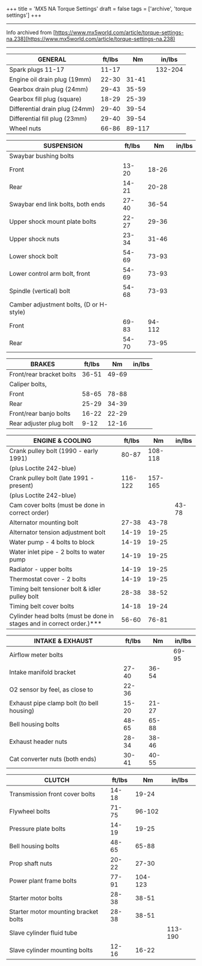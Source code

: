 +++
title = 'MX5 NA Torque Settings'
draft = false
tags = ['archive', 'torque settings']
+++

---

Info archived from [https://www.mx5world.com/article/torque-settings-na.238](https://www.mx5world.com/article/torque-settings-na.238)

---


| GENERAL | ft/lbs | Nm  | in/lbs |
| --- | --- | --- | --- |
| Spark plugs 11-17 | 11-17 |     | 132-204 |
| Engine oil drain plug (19mm) | 22-30 | 31-41 |     |
| Gearbox drain plug (24mm) | 29-43 | 35-59 |     |
| Gearbox fill plug (square) | 18-29 | 25-39 |     |
| Differential drain plug (24mm) | 29-40 | 39-54 |     |
| Differential fill plug (23mm) | 29-40 | 39-54 |     |
| Wheel nuts | 66-86 | 89-117 |     |

| SUSPENSION | ft/lbs | Nm  | in/lbs |
| --- | --- | --- | --- |
| Swaybar bushing bolts |     |     |     |
| Front | 13-20 | 18-26 |     |
| Rear | 14-21 | 20-28 |     |
| Swaybar end link bolts, both ends | 27-40 | 36-54 |     |
| Upper shock mount plate bolts | 22-27 | 29-36 |     |
| Upper shock nuts | 23-34 | 31-46 |     |
| Lower shock bolt | 54-69 | 73-93 |     |
| Lower control arm bolt, front | 54-69 | 73-93 |     |
| Spindle (vertical) bolt | 54-68 | 73-93 |     |
| Camber adjustment bolts, (D or H-style) |     |     |     |
| Front | 69-83 | 94-112 |     |
| Rear | 54-70 | 73-95 |     |

| BRAKES | ft/lbs | Nm  | in/lbs |
| --- | --- | --- | --- |
| Front/rear bracket bolts | 36-51 | 49-69 |     |
| Caliper bolts, |     |     |     |
| Front | 58-65 | 78-88 |     |
| Rear | 25-29 | 34-39 |     |
| Front/rear banjo bolts | 16-22 | 22-29 |     |
| Rear adjuster plug bolt | 9-12 | 12-16 |     |

| ENGINE & COOLING | ft/lbs | Nm  | in/lbs |
| --- | --- | --- | --- |
| Crank pulley bolt (1990 - early 1991) | 80-87 | 108-118 |     |
| (plus Loctite 242-blue) |     |     |     |
| Crank pulley bolt (late 1991 - present) | 116-122 | 157-165 |     |
| (plus Loctite 242-blue) |     |     |     |
| Cam cover bolts (must be done in correct order) |     |     | 43-78 |
| Alternator mounting bolt | 27-38 | 43-78 |     |
| Alternator tension adjustment bolt | 14-19 | 19-25 |     |
| Water pump - 4 bolts to block | 14-19 | 19-25 |     |
| Water inlet pipe - 2 bolts to water pump | 14-19 | 19-25 |     |
| Radiator - upper bolts | 14-19 | 19-25 |     |
| Thermostat cover - 2 bolts | 14-19 | 19-25 |     |
| Timing belt tensioner bolt & idler pulley bolt | 28-38 | 38-52 |     |
| Timing belt cover bolts | 14-18 | 19-24 |     |
| Cylinder head bolts (must be done in stages and in correct order.)\*\*\* | 56-60 | 76-81 |     |

| INTAKE & EXHAUST | ft/lbs | Nm  | in/lbs |
| --- | --- | --- | --- |
| Airflow meter bolts |     |     | 69-95 |
| Intake manifold bracket | 27-40 | 36-54 |     |
| O2 sensor by feel, as close to | 22-36 |     |     |
| Exhaust pipe clamp bolt (to bell housing) | 15-20 | 21-27 |     |
| Bell housing bolts | 48-65 | 65-88 |     |
| Exhaust header nuts | 28-34 | 38-46 |     |
| Cat converter nuts (both ends) | 30-41 | 40-55 |     |

| CLUTCH | ft/lbs | Nm  | in/lbs |
| --- | --- | --- | --- |
| Transmission front cover bolts | 14-18 | 19-24 |     |
| Flywheel bolts | 71-75 | 96-102 |     |
| Pressure plate bolts | 14-19 | 19-25 |     |
| Bell housing bolts | 48-65 | 65-88 |     |
| Prop shaft nuts | 20-22 | 27-30 |     |
| Power plant frame bolts | 77-91 | 104-123 |     |
| Starter motor bolts | 28-38 | 38-51 |     |
| Starter motor mounting bracket bolts | 28-38 | 38-51 |     |
| Slave cylinder fluid tube |     |     | 113-190 |
| Slave cylinder mounting bolts | 12-16 | 16-22 |     |


